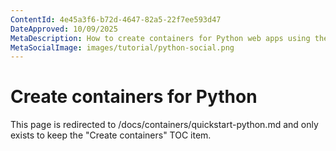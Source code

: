 ```yaml
---
ContentId: 4e45a3f6-b72d-4647-82a5-22f7ee593d47
DateApproved: 10/09/2025
MetaDescription: How to create containers for Python web apps using the VS Code Container Tools extension
MetaSocialImage: images/tutorial/python-social.png
---
```

# Create containers for Python

This page is redirected to /docs/containers/quickstart-python.md and only exists to keep the "Create containers" TOC item.
